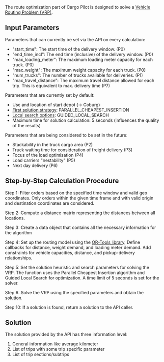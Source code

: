 The route optimization part of Cargo Pilot is designed to solve a [Vehicle Routing Problem (VRP)](https://developers.google.com/optimization/routing).

## Input Parameters

Parameters that can currently be set via the API on every calculation:
- "start_time": The start time of the delivery window. (P0)
- "end_time_incl": The end time (inclusive) of the delivery window. (P0)
- "max_loading_meter": The maximum loading meter capacity for each truck. (P0)
- "max_weight": The maximum weight capacity for each truck. (P0)
- "num_trucks": The number of trucks available for deliveries. (P1)
- "max_travel_distance": The maximum travel distance allowed for each trip. This is equivalent to max. delivery time (P7)

Parameters that are currently set by default:
- Use and location of start depot (-> Coburg)
- [First solution strategy](https://developers.google.com/optimization/routing/routing_options#first_solution_strategy): PARALLEL_CHEAPEST_INSERTION
- [Local search options](https://developers.google.com/optimization/routing/routing_options#local_search_options): GUIDED_LOCAL_SEARCH 
- Maximum time for solution calculation: 5 seconds (influences the quality of the results)

Parameters that are being considered to be set in the future:
- Stackability in the truck cargo area (P2)
- Truck waiting time for consideration of freight delivery (P3)
- Focus of the load optimisation (P4)
- Load carriers "nestability" (P5)
- Next day delivery (P6)

## Step-by-Step Calculation Procedure

Step 1: Filter orders based on the specified time window and valid geo coordinates. Only orders within the given time frame and with valid origin and destination coordinates are considered.

Step 2: Compute a distance matrix representing the distances between all locations.

Step 3: Create a data object that contains all the necessary information for the algorithm

Step 4: Set up the routing model using the [OR-Tools library](https://developers.google.com/optimization/routing/vrp). Define callbacks for distance, weight demand, and loading meter demand. Add constraints for vehicle capacities, distance, and pickup-delivery relationships.

Step 5: Set the solution heuristic and search parameters for solving the VRP. The function uses the Parallel Cheapest Insertion algorithm and Guided Local Search for optimization. A time limit of 5 seconds is set for the solver.

Step 6: Solve the VRP using the specified parameters and obtain the solution.

Step 10: If a solution is found, return a solution to the API caller.

## Solution

The solution provided by the API has three information level:

1. General information like average kilometer
2. List of trips with some trip specific parameter
3. List of trip sections/subtrips